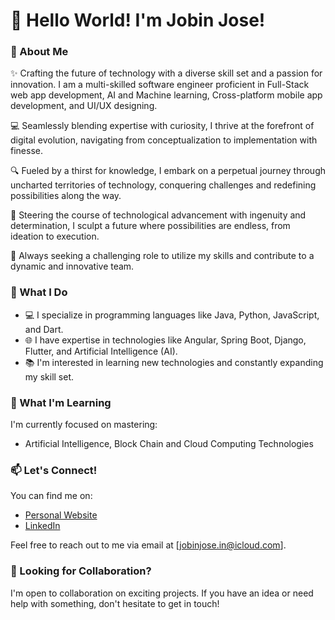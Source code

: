 # 👋 Hello World! I'm Jobin Jose!

### 🚀 About Me

✨ Crafting the future of technology with a diverse skill set and a passion for innovation. I am a multi-skilled software engineer proficient in Full-Stack web app development, AI and Machine learning, Cross-platform mobile app development, and UI/UX designing.

💻 Seamlessly blending expertise with curiosity, I thrive at the forefront of digital evolution, navigating from conceptualization to implementation with finesse.

🔍 Fueled by a thirst for knowledge, I embark on a perpetual journey through uncharted territories of technology, conquering challenges and redefining possibilities along the way.

🌟 Steering the course of technological advancement with ingenuity and determination, I sculpt a future where possibilities are endless, from ideation to execution.

🚀 Always seeking a challenging role to utilize my skills and contribute to a dynamic and innovative team.

### 💼 What I Do

- 💻 I specialize in programming languages like Java, Python, JavaScript, and Dart.
- 🌐 I have expertise in technologies like Angular, Spring Boot, Django, Flutter, and Artificial Intelligence (AI).
- 📚 I'm interested in learning new technologies and constantly expanding my skill set.

### 🌱 What I'm Learning

I'm currently focused on mastering:

- Artificial Intelligence, Block Chain and Cloud Computing Technologies

<!-- ### 👨‍💻 Projects

Here are some projects I'm proud of:

- -->

### 📫 Let's Connect!

You can find me on:

- [Personal Website](https://jobinjose.in/)
- [LinkedIn](https://www.linkedin.com/in/jobinjosetech/)


Feel free to reach out to me via email at [jobinjose.in@icloud.com].

### 🤝 Looking for Collaboration?

I'm open to collaboration on exciting projects. If you have an idea or need help with something, don't hesitate to get in touch!


